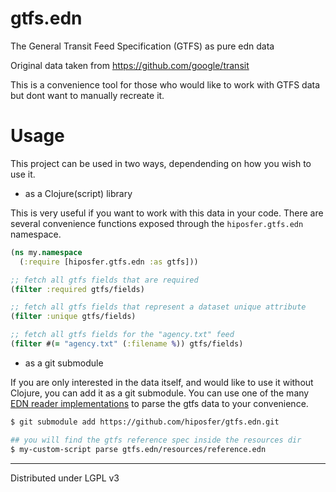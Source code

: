 # gtfs.edn

The General Transit Feed Specification (GTFS) as pure edn data

Original data taken from https://github.com/google/transit

This is a convenience tool for those who would like to work with GTFS data but
dont want to manually recreate it.


# Usage

This project can be used in two ways, dependending on how you wish to use it.

- as a Clojure(script) library

This is very useful if you want to work with this data in your code. There are several
convenience functions exposed through the `hiposfer.gtfs.edn` namespace.

```clojure
(ns my.namespace
  (:require [hiposfer.gtfs.edn :as gtfs])) 

;; fetch all gtfs fields that are required
(filter :required gtfs/fields)

;; fetch all gtfs fields that represent a dataset unique attribute
(filter :unique gtfs/fields)

;; fetch all gtfs fields for the "agency.txt" feed
(filter #(= "agency.txt" (:filename %)) gtfs/fields)
```

- as a git submodule

If you are only interested in the data itself, and would like to use it without Clojure, you
can add it as a git submodule. You can use one of the many [EDN reader implementations](https://github.com/edn-format/edn/wiki/Implementations)
to parse the gtfs data to your convenience.

```bash
$ git submodule add https://github.com/hiposfer/gtfs.edn.git

## you will find the gtfs reference spec inside the resources dir
$ my-custom-script parse gtfs.edn/resources/reference.edn
```


---
Distributed under LGPL v3
